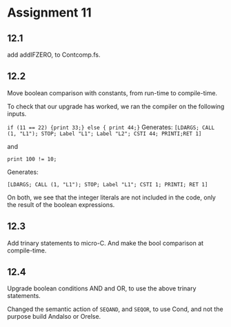 # Assignment 11

## 12.1

add addIFZERO, to Contcomp.fs.

## 12.2

Move boolean comparison with constants, from run-time to compile-time.

To check that our upgrade has worked, we ran the compiler on the following inputs.

`if (11 == 22) {print 33;} else { print 44;}`
Generates:
`[LDARGS; CALL (1, "L1"); STOP; Label "L1"; Label "L2"; CSTI 44; PRINTI;RET 1]`

and

`print 100 != 10;`

Generates:

`[LDARGS; CALL (1, "L1"); STOP; Label "L1"; CSTI 1; PRINTI; RET 1]`

On both, we see that the integer literals are not included in the code, only the result of the boolean expressions.

## 12.3

Add trinary statements to micro-C. And make the bool comparison at compile-time.

## 12.4

Upgrade boolean conditions AND and OR, to use the above trinary statements.

Changed the semantic action of `SEQAND`, and `SEQOR`, to use Cond, and not the purpose build Andalso or Orelse.
